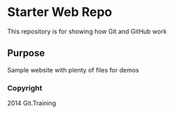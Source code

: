 # Starter Web Repo

This repository is for showing how Git and GitHub work

## Purpose

Sample website with plenty of files for demos

### Copyright

2014 Git.Training